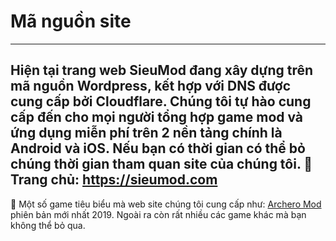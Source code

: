 # Mã nguồn site
---
Hiện tại trang web SieuMod đang xây dựng trên mã nguồn Wordpress, kết hợp với DNS được cung cấp bởi Cloudflare. Chúng tôi tự hào cung cấp đến cho mọi người tổng hợp game mod và ứng dụng miễn phí trên 2 nền tảng chính là Android và iOS. Nếu bạn có thời gian có thể bỏ chúng thời gian tham quan site của chúng tôi.
🏡 Trang chủ: https://sieumod.com
---
📃 Một số game tiêu biểu mà web site chúng tôi cung cấp như: [Archero Mod](https://sieumod.com/archero-mod/) phiên bản mới nhất 2019. Ngoài ra còn rất nhiều các game khác mà bạn không thể bỏ qua.
